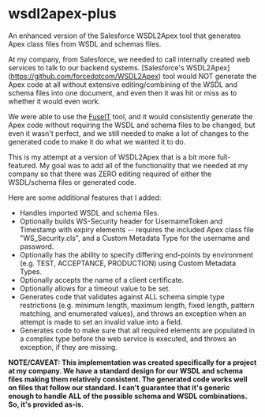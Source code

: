 # wsdl2apex-plus
An enhanced version of the Salesforce WSDL2Apex tool that generates Apex class files from WSDL and schemas files.

At my company, from Salesforce, we needed to call internally created web services to talk to our backend systems.  [Salesforce's WSDL2Apex] (https://github.com/forcedotcom/WSDL2Apex) tool would NOT generate the Apex code at all without extensive editing/combining of the WSDL and schema files into one document, and even then it was hit or miss as to whether it would even work. 

We were able to use the [FuseIT](http://www.fuseit.com/products/fuseit-sfdc-explorer/) tool, and it would consistently generate the Apex code without requiring the WSDL and schema files to be changed, but even it wasn't perfect, and we still needed to make a lot of changes to the generated code to make it do what we wanted it to do.

This is my attempt at a version of WSDL2Apex that is a bit more full-featured.  My goal was to add all of the functionality that we needed at my company so that there was ZERO editing required of either the WSDL/schema files or generated code.  

Here are some additional features that I added:

- Handles imported WSDL and schema files.
- Optionally builds WS-Security header for UsernameToken and Timestamp with expiry elements -- requires the included Apex class file "WS_Security.cls", and a Custom Metadata Type for the username and password.
- Optionally has the ability to specify differing end-points by environment (e.g. TEST, ACCEPTANCE, PRODUCTION) using Custom Metadata Types. 
- Optionally accepts the name of a client certificate.
- Optionally allows for a timeout value to be set.
- Generates code that validates against ALL schema simple type restrictions (e.g. minimum length, maximum length, fixed length, pattern matching, and enumerated values), and throws an exception when an attempt is made to set an invalid value into a field.
- Generates code to make sure that all required elements are populated in a complex type before the web service is executed, and throws an exception, if they are missing.

__NOTE/CAVEAT: This implementation was created specifically for a project at my company.    We have a standard design for our WSDL and schema files making them relatively consistent.  The generated code works well on files that follow our standard.  I can't guarantee that it's generic enough to handle ALL of the possible schema and WSDL combinations.  So, it's provided as-is.__
